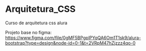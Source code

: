 # Arquitetura_CSS
 Curso de arquitetura css alura

 Projeto base no figma: https://www.figma.com/file/0gMF5BPgplPYqQA6Om1T1sk9/alura-bootstrap?type=design&node-id=0-1&t=2VRpM47hZjzzz4qo-0
